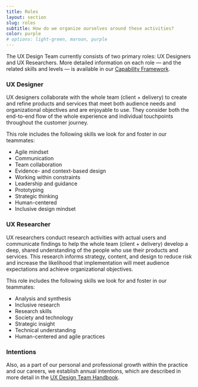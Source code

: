 ```yaml
---
title: Roles
layout: section
slug: roles
subtitle: How do we organize ourselves around these activities?
color: purple
# options: light-green, maroon, purple
---
```


The UX Design Team currently consists of two primary roles: UX Designers and UX Researchers. More detailed information on each role — and the related skills and levels — is available in our [Capability Framework](https://bixal.github.io/bixal-uxd-team-handbook/capability-framework/about-this-framework.html).

### UX Designer

UX designers collaborate with the whole team (client + delivery) to create and refine products and services that meet both audience needs and organizational objectives and are enjoyable to use. They consider both the end-to-end flow of the whole experience and individual touchpoints throughout the customer journey.  

This role includes the following skills we look for and foster in our teammates:

-  Agile mindset
-  Communication
-  Team collaboration
-  Evidence- and context-based design
-  Working within constraints
-  Leadership and guidance
-  Prototyping
-  Strategic thinking
-  Human-centered
-  Inclusive design mindset

### UX Researcher

UX researchers conduct research activities with actual users and communicate findings to help the whole team (client + delivery) develop a deep, shared understanding of the people who use their products and services. This research informs strategy, content, and design to reduce risk and increase the likelihood that implementation will meet audience expectations and achieve organizational objectives.  

This role includes the following skills we look for and foster in our teammates:

-  Analysis and synthesis
-  Inclusive research
-  Research skills
-  Society and technology
-  Strategic insight
-  Technical understanding
-  Human-centered and agile practices

### Intentions

Also, as a part of our personal and professional growth within the practice and our careers, we establish annual intentions, which are described in more detail in the [UX Design Team Handbook](https://bixal.github.io/bixal-uxd-team-handbook/humans/#intentions--capabilities).
